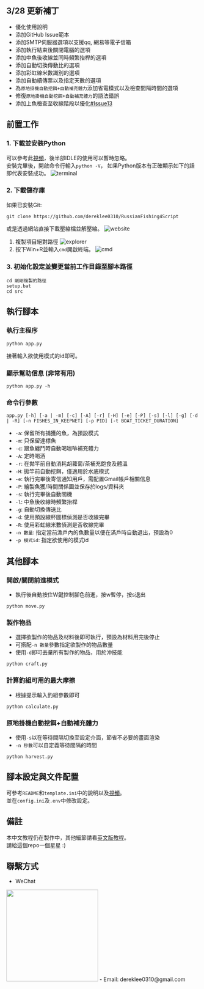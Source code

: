 ## 3/28 更新補丁
- 優化使用說明
- 添加GitHub Issue範本
- 添加SMTP伺服器選項以支援qq, 網易等電子信箱
- 添加執行結束後關閉電腦的選項
- 添加中魚後收線並同時頻繁抬桿的選項
- 添加自動切換傳動比的選項
- 添加彩虹線米數識別的選項
- 添加自動續傳票以及指定天數的選項
- 為`原地掛機自動挖餌+自動補充體力`添加省電模式以及檢查間隔時間的選項
- 修復`原地掛機自動挖餌+自動補充體力`的語法錯誤
- 添加上魚檢查至收線階段以優化[#Issue13](https://github.com/dereklee0310/RussianFishing4Script/issues/13)

##  前置工作
### 1. 下載並安裝Python
可以參考此[視頻](https://www.bilibili.com/video/BV1h3411G7Br/?spm_id_from=333.337.search-card.all.click)，後半部IDLE的使用可以暫時忽略。  
安裝完畢後，開啟命令行輸入`python -V`，
如果Python版本有正確顯示如下的話即代表安裝成功。
![terminal](static/readme/terminal.png)

### 2. 下載儲存庫
如果已安裝Git:
```
git clone https://github.com/dereklee0310/RussianFishing4Script
```
或是透過網站直接下載壓縮檔並解壓縮。
![website](static/readme/website.png)

1. 複製項目絕對路徑
![explorer](static/readme/explorer.png)
2. 按下Win+R並輸入`cmd`開啟終端。
![cmd](static/readme/cmd.png)

### 3. 初始化設定並變更當前工作目錄至腳本路徑
```
cd 剛剛複製的路徑
setup.bat
cd src
``` 
## 執行腳本
### 執行主程序
```
python app.py
```
接著輸入欲使用模式的id即可。
### 顯示幫助信息 (非常有用)
```
python app.py -h
```
### 命令行參數
```
app.py [-h] [-a | -m] [-c] [-A] [-r] [-H] [-e] [-P] [-s] [-l] [-g] [-d | -R] [-n FISHES_IN_KEEPNET] [-p PID] [-t BOAT_TICKET_DURATION]
```
- `-a`: 保留所有捕獲的魚，為預設模式
- `-m`: 只保留達標魚
- `-c`: 跟魚纏鬥時自動喝咖啡補充體力
- `-A`: 定時喝酒
- `-r`: 在拋竿前自動消耗胡蘿蔔/茶補充飽食及體溫
- `-H`: 拋竿前自動挖餌，僅適用於水底模式
- `-e`: 執行完畢後寄信通知用戶，需配置Gmail帳戶相關信息
- `-P`: 繪製魚獲/時間關係圖並保存於logs/資料夾
- `-s`: 執行完畢後自動關機
- `-l`: 中魚後收線時頻繁抬桿
- `-g`: 自動切換傳送比
- `-d`: 使用預設線杯圖標偵測是否收線完畢
- `-R`: 使用彩虹線米數偵測是否收線完畢
- `-n 數量`: 指定當前漁戶內的魚數量以便在滿戶時自動退出，預設為0
- `-p 模式id`: 指定欲使用的模式id

## 其他腳本
### 開啟/關閉前進模式
- 執行後自動按住W鍵控制腳色前進，按w暫停，按s退出
```
python move.py
```

### 製作物品
- 選擇欲製作的物品及材料後即可執行，預設為材料用完後停止
- 可搭配`-n 數量`參數指定欲製作的物品數量
- 使用`-d`即可丟棄所有製作的物品，用於沖技能
```
python craft.py
```

### 計算釣組可用的最大摩擦
- 根據提示輸入釣組參數即可
```
python calculate.py
```

### 原地掛機自動挖餌+自動補充體力
- 使用`-s`以在等待間隔切換至設定介面，節省不必要的畫面渲染
- `-n 秒數`可以自定義等待間隔的時間
```
python harvest.py
```

## 腳本設定與文件配置
可參考`README`和`template.ini`中的說明以及[視頻](https://www.youtube.com/watch?v=znLBYoXHxkw)。  
並在`config.ini`及`.env`中修改設定。

## 備註
本中文教程仍在製作中，其他細節請看[英文版教程](README.md)。  
請給這個repo一個星星 :)

## 聯繫方式
- WeChat  
<img src="static/readme/wechat.jpg" width="240">
- Email: dereklee0310@gmail.com